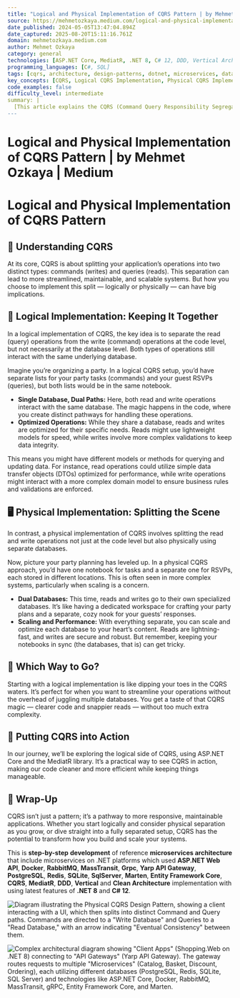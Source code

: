 ```yaml
---
title: "Logical and Physical Implementation of CQRS Pattern | by Mehmet Ozkaya | Medium"
source: https://mehmetozkaya.medium.com/logical-and-physical-implementation-of-cqrs-pattern-eee9ed4a171d
date_published: 2024-05-05T13:47:04.894Z
date_captured: 2025-08-20T15:11:16.761Z
domain: mehmetozkaya.medium.com
author: Mehmet Ozkaya
category: general
technologies: [ASP.NET Core, MediatR, .NET 8, C# 12, DDD, Vertical Architecture, Clean Architecture, ASP.NET Web API, Docker, RabbitMQ, MassTransit, gRPC, Yarp API Gateway, PostgreSQL, Redis, SQLite, SQL Server, Marten, Entity Framework Core]
programming_languages: [C#, SQL]
tags: [cqrs, architecture, design-patterns, dotnet, microservices, database, data-access, web-api, scalability, performance]
key_concepts: [CQRS, Logical CQRS Implementation, Physical CQRS Implementation, Domain-Driven Design, Vertical Architecture, Clean Architecture, Microservices Architecture, Eventual Consistency]
code_examples: false
difficulty_level: intermediate
summary: |
  [This article explains the CQRS (Command Query Responsibility Segregation) pattern, detailing its two primary implementation approaches: logical and physical. Logical CQRS separates read and write operations at the code level while utilizing a single database, optimizing operations for their specific needs. In contrast, physical CQRS involves distinct databases for reads and writes, offering enhanced scalability and performance but introducing data synchronization challenges. The author suggests starting with a logical implementation for simplicity and mentions using ASP.NET Core and MediatR for practical application. The piece concludes by highlighting CQRS's potential to create more responsive and maintainable systems within a broader microservices context.]
---
```

# Logical and Physical Implementation of CQRS Pattern | by Mehmet Ozkaya | Medium

# Logical and Physical Implementation of CQRS Pattern

## 🤔 Understanding CQRS

At its core, CQRS is about splitting your application’s operations into two distinct types: commands (writes) and queries (reads). This separation can lead to more streamlined, maintainable, and scalable systems. But how you choose to implement this split — logically or physically — can have big implications.

## 🧠 Logical Implementation: Keeping It Together

In a logical implementation of CQRS, the key idea is to separate the read (query) operations from the write (command) operations at the code level, but not necessarily at the database level. Both types of operations still interact with the same underlying database.

Imagine you’re organizing a party. In a logical CQRS setup, you’d have separate lists for your party tasks (commands) and your guest RSVPs (queries), but both lists would be in the same notebook.

*   **Single Database, Dual Paths:** Here, both read and write operations interact with the same database. The magic happens in the code, where you create distinct pathways for handling these operations.
*   **Optimized Operations:** While they share a database, reads and writes are optimized for their specific needs. Reads might use lightweight models for speed, while writes involve more complex validations to keep data integrity.

This means you might have different models or methods for querying and updating data. For instance, read operations could utilize simple data transfer objects (DTOs) optimized for performance, while write operations might interact with a more complex domain model to ensure business rules and validations are enforced.

## 🖥️ Physical Implementation: Splitting the Scene

In contrast, a physical implementation of CQRS involves splitting the read and write operations not just at the code level but also physically using separate databases.

Now, picture your party planning has leveled up. In a physical CQRS approach, you’d have one notebook for tasks and a separate one for RSVPs, each stored in different locations. This is often seen in more complex systems, particularly when scaling is a concern.

*   **Dual Databases:** This time, reads and writes go to their own specialized databases. It’s like having a dedicated workspace for crafting your party plans and a separate, cozy nook for your guests’ responses.
*   **Scaling and Performance:** With everything separate, you can scale and optimize each database to your heart’s content. Reads are lightning-fast, and writes are secure and robust. But remember, keeping your notebooks in sync (the databases, that is) can get tricky.

## 🌟 Which Way to Go?

Starting with a logical implementation is like dipping your toes in the CQRS waters. It’s perfect for when you want to streamline your operations without the overhead of juggling multiple databases. You get a taste of that CQRS magic — clearer code and snappier reads — without too much extra complexity.

## 🚀 Putting CQRS into Action

In our journey, we’ll be exploring the logical side of CQRS, using ASP.NET Core and the MediatR library. It’s a practical way to see CQRS in action, making our code cleaner and more efficient while keeping things manageable.

## 🎉 Wrap-Up

CQRS isn’t just a pattern; it’s a pathway to more responsive, maintainable applications. Whether you start logically and consider physical separation as you grow, or dive straight into a fully separated setup, CQRS has the potential to transform how you build and scale your systems.

This is **step-by-step** **development** of reference **microservices architecture** that include microservices on .NET platforms which used **ASP.NET Web** **API**, **Docker**, **RabbitMQ**, **MassTransit**, **Grpc**, **Yarp API Gateway**, **PostgreSQL**, **Redis**, **SQLite**, **SqlServer**, **Marten**, **Entity Framework Core**, **CQRS**, **MediatR**, **DDD**, **Vertical** and **Clean Architecture** implementation with using latest features of **.NET 8** and **C# 12**.

![Diagram illustrating the Physical CQRS Design Pattern, showing a client interacting with a UI, which then splits into distinct Command and Query paths. Commands are directed to a "Write Database" and Queries to a "Read Database," with an arrow indicating "Eventual Consistency" between them.](https://miro.medium.com/v2/resize:fit:700/0*LwhkAc1yBf59G7TB.png)

![Complex architectural diagram showing "Client Apps" (Shopping.Web on .NET 8) connecting to "API Gateways" (Yarp API Gateway). The gateway routes requests to multiple "Microservices" (Catalog, Basket, Discount, Ordering), each utilizing different databases (PostgreSQL, Redis, SQLite, SQL Server) and technologies like ASP.NET Core, Docker, RabbitMQ, MassTransit, gRPC, Entity Framework Core, and Marten.](https://miro.medium.com/v2/resize:fit:700/0*LwhkAc1yBf59G7TB.png)